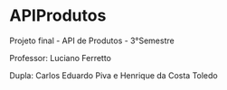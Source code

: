 # APIProdutos

Projeto final - API de Produtos - 3°Semestre

Professor: Luciano Ferretto

Dupla: Carlos Eduardo Piva e Henrique da Costa Toledo
